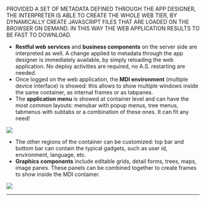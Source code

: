 PROVIDED A SET OF METADATA DEFINED THROUGH THE APP DESIGNER, THE INTERPRETER IS ABLE TO CREATE THE WHOLE WEB TIER, BY DYNAMICALLY CREATE JAVASCRIPT FILES THAT ARE LOADED ON THE BROWSER ON DEMAND. IN THIS WAY THE WEB APPLICATION RESULTS TO BE FAST TO DOWNLOAD.



*  **Restful web services**  and  **business components**  on the server side are interpreted as well. A change applied to metadata through the app designer is immediately available, by simply reloading the web application. No deploy activities are required, no A.S. restarting are needed.
* Once logged on the web application, the  **MDI environment**  (multiple device interface) is showed: this allows to show multiple windows inside the same container, as internal frames or as tabpanes.
* The  **application menu**  is showed at container level and can have the most common layouts: menubar with popup menus, tree menus, tabmenus with subtabs or a combination of these ones. It can fit any need!



![](http://4wsplatform.org/wp-content/uploads/2013/10/menu_botton-300x169.png)


* The other regions of the container can be customized: top bar and bottom bar can contain the typical gadgets, such as user id, environment, language, etc.
*  **Graphics components**  include editable grids, detail forms, trees, maps, image panes. These panels can be combined together to create frames to show inside the MDI container.



![](http://4wsplatform.org/wp-content/uploads/2013/10/Mappa-300x169.png)


---


